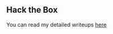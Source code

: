 ## Hack the Box

You can read my detailed writeups [here](https://27-jayagupta.github.io/Blogs_Writeups)
